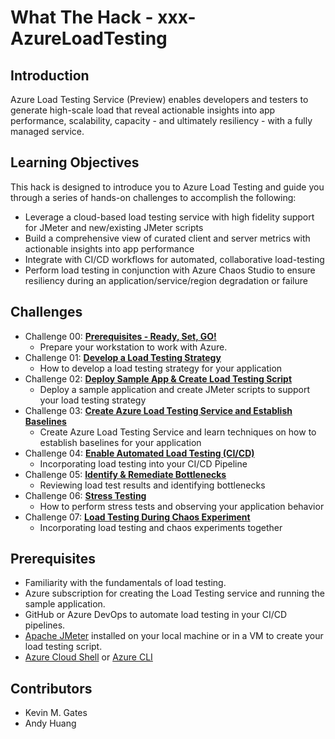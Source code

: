 # What The Hack - xxx-AzureLoadTesting

## Introduction
Azure Load Testing Service (Preview) enables developers and testers to generate high-scale load that reveal actionable insights into app performance, scalability, capacity - and ultimately resiliency - with a fully managed service.

## Learning Objectives
This hack is designed to introduce you to Azure Load Testing and guide you through a series of hands-on challenges to accomplish the following:

- Leverage a cloud-based load testing service with high fidelity support for JMeter and new/existing JMeter scripts
- Build a comprehensive view of curated client and server metrics with actionable insights into app performance
- Integrate with CI/CD workflows for automated, collaborative load-testing
- Perform load testing in conjunction with Azure Chaos Studio to ensure resiliency during an application/service/region degradation or failure

## Challenges
- Challenge 00: **[Prerequisites - Ready, Set, GO!](Student/Challenge-00.md)**
	 - Prepare your workstation to work with Azure.
- Challenge 01: **[Develop a Load Testing Strategy](Student/Challenge-01.md)**
	 - How to develop a load testing strategy for your application
- Challenge 02: **[Deploy Sample App & Create Load Testing Script](Student/Challenge-02.md)**
	 - Deploy a sample application and create JMeter scripts to support your load testing strategy
- Challenge 03: **[Create Azure Load Testing Service and Establish Baselines](Student/Challenge-03.md)**
	 - Create Azure Load Testing Service and learn techniques on how to establish baselines for your application
- Challenge 04: **[Enable Automated Load Testing (CI/CD)](Student/Challenge-04.md)**
	 - Incorporating load testing into your CI/CD Pipeline
- Challenge 05: **[Identify & Remediate Bottlenecks](Student/Challenge-05.md)**
	 - Reviewing load test results and identifying bottlenecks
- Challenge 06: **[Stress Testing](Student/Challenge-06.md)**
	 - How to perform stress tests and observing your application behavior
- Challenge 07: **[Load Testing During Chaos Experiment](Student/Challenge-07.md)**
	 - Incorporating load testing and chaos experiments together

## Prerequisites
- Familiarity with the fundamentals of load testing.
- Azure subscription for creating the Load Testing service and running the sample application.
- GitHub or Azure DevOps to automate load testing in your CI/CD pipelines.
- [Apache JMeter](https://jmeter.apache.org/usermanual/get-started.html) installed on your local machine or in a VM to create your load testing script.
- [Azure Cloud Shell](https://shell.azure.com) or [Azure CLI](https://docs.microsoft.com/en-us/cli/azure/install-azure-cli)


## Contributors
- Kevin M. Gates
- Andy Huang
